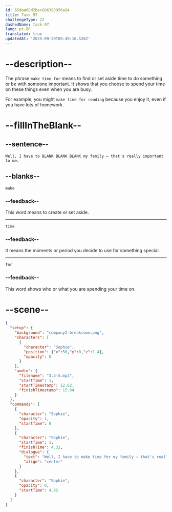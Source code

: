 ```yaml
---
id: 65daa68d2bec806393956a94
title: Task 97
challengeType: 22
dashedName: task-97
lang: pt-BR
translated: true
updatedAt: '2025-09-29T05:49:16.526Z'
---
```


<!-- (Audio) Sophie: Well, I have to make time for my family – that's really important to me. -->

# --description--

The phrase `make time for` means to find or set aside time to do something or be with someone important. It shows that you choose to spend your time on these things even when you are busy.

For example, you might `make time for reading` because you enjoy it, even if you have lots of homework.

# --fillInTheBlank--

## --sentence--

`Well, I have to BLANK BLANK BLANK my family – that's really important to me.`

## --blanks--

`make`

### --feedback--

This word means to create or set aside.

---

`time`

### --feedback--

It means the moments or period you decide to use for something special.

---

`for`

### --feedback--

This word shows who or what you are spending your time on.

# --scene--

```json
{
  "setup": {
    "background": "company2-breakroom.png",
    "characters": [
      {
        "character": "Sophie",
        "position": {"x":50,"y":0,"z":1.4},
        "opacity": 0
      }
    ],
    "audio": {
      "filename": "3.3-5.mp3",
      "startTime": 1,
      "startTimestamp": 12.62,
      "finishTimestamp": 15.94
    }
  },
  "commands": [
    {
      "character": "Sophie",
      "opacity": 1,
      "startTime": 0
    },
    {
      "character": "Sophie",
      "startTime": 1,
      "finishTime": 4.32,
      "dialogue": {
        "text": "Well, I have to make time for my family – that's really important to me.",
        "align": "center"
      }
    },
    {
      "character": "Sophie",
      "opacity": 0,
      "startTime": 4.82
    }
  ]
}
```
